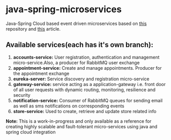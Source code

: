# java-spring-microservices

Java-Spring Cloud based event driven microservices based on [this](https://github.com/sbruksha/event-driven-microservices-platform) repository and [this](https://www.linkedin.com/pulse/event-driven-microservices-architecture-using-spring-cloud-bruksha/) article.

## Available services(each has it's own branch):
  1. **accounts-service:** User registration, authentication and management micro-service.Also, a producer for RabbitMQ user exchange
  2. **appointment-service:** Create and manage appointments. Producer for the appointment exchange
  3. **eureka-server:** Service discovery and registration micro-service
  4. **gateway-service:** service acting as a application-gateway i.e. front door of all user requests with dynamic routing, monitoring, resilience and security
  5. **notification-service:** Consumer of RabbitMQ queues for sending email as well as sms notifications on corresponding events 
  6. **store-service:** Used to create, retrieve and update store related info
  
**Note:** This is a work-in-progress and only available as a reference for creating highly scalable and fault-tolerant micro-services using java and spring cloud integration
